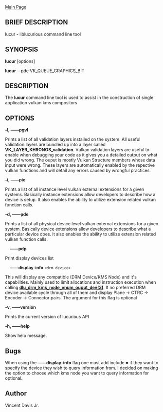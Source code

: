 <a href="https://easyip2023.github.io/lucurious-docs/" class="button">Main Page</a>

## BRIEF DESCRIPTION

lucur - liblucurious command line tool

## SYNOPSIS
**lucur** [options]

**lucur** --pde VK_QUEUE_GRAPHICS_BIT

## DESCRIPTION

The **lucur** command line tool is used to assist in the construction of single application vulkan kms compositors

## OPTIONS

**-l, &mdash;&mdash;pgvl**

Prints a list of all validation layers installed on the system. All useful validation layers are
bundled up into a layer called **VK_LAYER_KHRONOS_validation**. Vulkan validation layers are useful to enable when debugging
your code as it gives you a detailed output on what you did wrong. The ouput is mostly Vulkan Structure members whose data input were wrong.
These layers are automatically enabled by the repective vulkan functions and will detail any errors caused by wrongful practices.

**-i, &mdash;&mdash;pie**

Prints a list of all instance level vulkan external extensions for a given systems. Basically instance extensions
allow developers to describe how a device is setup. It also enables the ability to utilize extension related vulkan function calls.

**-d, &mdash;&mdash;pde** [<VkPhysicalDeviceType>](https://www.khronos.org/registry/vulkan/specs/1.2-extensions/man/html/VkPhysicalDeviceType.html)

Prints a list of all physical device level vulkan external extensions for a given system. Basically device extensions
allow developers to describe what a particular device does. It also enables the ability to utilize extension related vulkan function calls.

&nbsp;&nbsp;&nbsp;&nbsp;**&mdash;&mdash;pdp** [<VkPhysicalDeviceType>](https://www.khronos.org/registry/vulkan/specs/1.2-extensions/man/html/VkPhysicalDeviceType.html)

Print display devices list

&nbsp;&nbsp;&nbsp;&nbsp;**&mdash;&mdash;display-info** `<drm device>`

This will display any compatible (DRM Device/KMS Node) and it's capabilities. Mainly used to limit allocations and instruction
execution when calling **[dlu_drm_kms_node_enum_ouput_dev(3)](https://easyip2023.github.io/lucurious-docs/api/dlu_drm_kms_node_enum_ouput_dev)**. If no
preferred DRM device available cycle through all of them and display Plane -> CTRC -> Encoder -> Connector pairs. The argument for this flag is optional

**-v, &mdash;&mdash;version**

Prints the current version of lucurious API

**-h, &mdash;&mdash;help**

Show help message.

## Bugs
When using the **&mdash;&mdash;display-info** flag one must add include **=** if they want to specify the device they wish to query information from.
I decided on making the option to choose which kms node you want to query information for optional.

## Author
Vincent Davis Jr.
